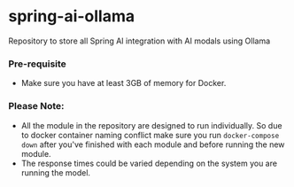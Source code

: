 # spring-ai-ollama
Repository to store all Spring AI integration with AI modals using Ollama

### Pre-requisite
- Make sure you have at least 3GB of memory for Docker.

### **Please Note:** 
- All the module in the repository are designed to run individually. So due to docker container naming conflict make sure you run `docker-compose down` after you've finished with each module and before running the new module.
- The response times could be varied depending on the system you are running the model. 